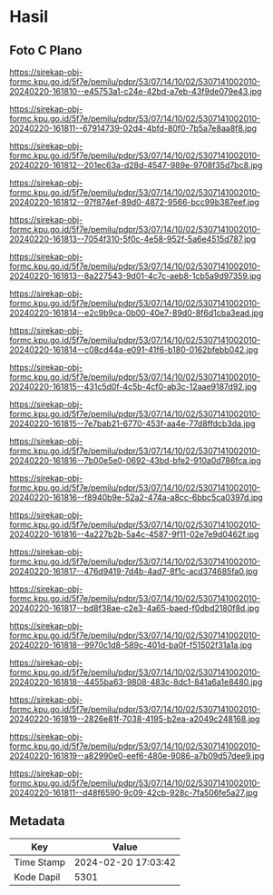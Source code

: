 # Hasil

## Foto C Plano

https://sirekap-obj-formc.kpu.go.id/5f7e/pemilu/pdpr/53/07/14/10/02/5307141002010-20240220-161810--e45753a1-c24e-42bd-a7eb-43f9de079e43.jpg

https://sirekap-obj-formc.kpu.go.id/5f7e/pemilu/pdpr/53/07/14/10/02/5307141002010-20240220-161811--67914739-02d4-4bfd-80f0-7b5a7e8aa8f8.jpg

https://sirekap-obj-formc.kpu.go.id/5f7e/pemilu/pdpr/53/07/14/10/02/5307141002010-20240220-161812--201ec63a-d28d-4547-989e-9708f35d7bc8.jpg

https://sirekap-obj-formc.kpu.go.id/5f7e/pemilu/pdpr/53/07/14/10/02/5307141002010-20240220-161812--97f874ef-89d0-4872-9566-bcc99b387eef.jpg

https://sirekap-obj-formc.kpu.go.id/5f7e/pemilu/pdpr/53/07/14/10/02/5307141002010-20240220-161813--7054f310-5f0c-4e58-952f-5a6e4515d787.jpg

https://sirekap-obj-formc.kpu.go.id/5f7e/pemilu/pdpr/53/07/14/10/02/5307141002010-20240220-161813--8a227543-9d01-4c7c-aeb8-1cb5a9d97359.jpg

https://sirekap-obj-formc.kpu.go.id/5f7e/pemilu/pdpr/53/07/14/10/02/5307141002010-20240220-161814--e2c9b9ca-0b00-40e7-89d0-8f6d1cba3ead.jpg

https://sirekap-obj-formc.kpu.go.id/5f7e/pemilu/pdpr/53/07/14/10/02/5307141002010-20240220-161814--c08cd44a-e091-41f6-b180-0162bfebb042.jpg

https://sirekap-obj-formc.kpu.go.id/5f7e/pemilu/pdpr/53/07/14/10/02/5307141002010-20240220-161815--431c5d0f-4c5b-4cf0-ab3c-12aae9187d92.jpg

https://sirekap-obj-formc.kpu.go.id/5f7e/pemilu/pdpr/53/07/14/10/02/5307141002010-20240220-161815--7e7bab21-6770-453f-aa4e-77d8ffdcb3da.jpg

https://sirekap-obj-formc.kpu.go.id/5f7e/pemilu/pdpr/53/07/14/10/02/5307141002010-20240220-161816--7b00e5e0-0692-43bd-bfe2-910a0d786fca.jpg

https://sirekap-obj-formc.kpu.go.id/5f7e/pemilu/pdpr/53/07/14/10/02/5307141002010-20240220-161816--f8940b9e-52a2-474a-a8cc-6bbc5ca0397d.jpg

https://sirekap-obj-formc.kpu.go.id/5f7e/pemilu/pdpr/53/07/14/10/02/5307141002010-20240220-161816--4a227b2b-5a4c-4587-9f11-02e7e9d0462f.jpg

https://sirekap-obj-formc.kpu.go.id/5f7e/pemilu/pdpr/53/07/14/10/02/5307141002010-20240220-161817--476d9419-7d4b-4ad7-8f1c-acd374685fa0.jpg

https://sirekap-obj-formc.kpu.go.id/5f7e/pemilu/pdpr/53/07/14/10/02/5307141002010-20240220-161817--bd8f38ae-c2e3-4a65-baed-f0dbd2180f8d.jpg

https://sirekap-obj-formc.kpu.go.id/5f7e/pemilu/pdpr/53/07/14/10/02/5307141002010-20240220-161818--9970c1d8-589c-401d-ba0f-f51502f31a1a.jpg

https://sirekap-obj-formc.kpu.go.id/5f7e/pemilu/pdpr/53/07/14/10/02/5307141002010-20240220-161818--4455ba63-9808-483c-8dc1-841a6a1e8480.jpg

https://sirekap-obj-formc.kpu.go.id/5f7e/pemilu/pdpr/53/07/14/10/02/5307141002010-20240220-161819--2826e81f-7038-4195-b2ea-a2049c248168.jpg

https://sirekap-obj-formc.kpu.go.id/5f7e/pemilu/pdpr/53/07/14/10/02/5307141002010-20240220-161819--a82990e0-eef6-480e-9086-a7b09d57dee9.jpg

https://sirekap-obj-formc.kpu.go.id/5f7e/pemilu/pdpr/53/07/14/10/02/5307141002010-20240220-161811--d48f6590-9c09-42cb-928c-7fa506fe5a27.jpg


## Metadata

| Key        | Value               |
| ---------- | ------------------- |
| Time Stamp | 2024-02-20 17:03:42 |
| Kode Dapil | 5301                |




